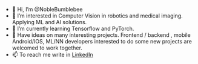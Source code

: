 - 👋 Hi, I’m @NobleBumblebee
- 👀 I’m interested in Computer Vision in robotics and medical imaging. Applying ML and AI solutions.
- 🌱 I’m currently learning Tensorflow and PyTorch.
- 💞️ Have ideas on many interesting projects. Frontend / backend , mobile Android/IOS, ML/NN developers interested to do some new projects are welcomed to work together.
- 📫 To reach me write in [LinkedIn](https://www.linkedin.com/in/shamil-gemuev/)

<!---
NobleBumblebee/NobleBumblebee is a ✨ special ✨ repository because its `README.md` (this file) appears on your GitHub profile.
You can click the Preview link to take a look at your changes.
--->
